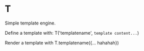 # T

Simple template engine.

Define a template with: T('templatename', `template content...`)

Render a template with T.templatename({... hahahah})
